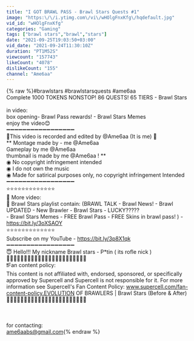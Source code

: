 ```yaml
---
title: "I GOT BRAWL PASS - Brawl Stars Quests #1"
image: "https:\/\/i.ytimg.com\/vi\/wHOlgFnxKfg\/hqdefault.jpg"
vid_id: "wHOlgFnxKfg"
categories: "Gaming"
tags: ["brawl stars","brawl","stars"]
date: "2021-09-25T19:03:50+03:00"
vid_date: "2021-09-24T11:30:10Z"
duration: "PT1M52S"
viewcount: "157743"
likeCount: "4078"
dislikeCount: "155"
channel: "Ame6aa"
---
```

{% raw %}#brawlstars #brawlstarsquests #ame6aa<br />Complete 1000 TOKENS NONSTOP! 86 QUESTS! 65 TIERS - Brawl Stars<br /><br />in video:<br />box opening- Brawl Pass rewards! - Brawl Stars Memes<br />enjoy the video😊<br />➖➖➖➖➖➖➖➖➖➖➖➖➖➖➖➖➖<br />🔸This video is recorded and edited by      @Ame6aa          (It is me) 🔸<br /> ** Montage made by - me   @Ame6aa             **<br />** Gameplay by  me     @Ame6aa         **<br />** thumbnail is made by me  @Ame6aa  ! **<br />◉ No copyright infringement intended<br />◉ I do not own the music<br />◉ Made for satirical purposes only, no copyright infringement Intended <br />➖➖➖➖➖➖➖➖➖➖➖➖➖➖➖➖➖<br />⭐️⭐️⭐️⭐️⭐️⭐️⭐️⭐️⭐️⭐️⭐️⭐️⭐️<br />🔹 More video: <br />🔹 Brawl Stars playlist contain: (BRAWL TALK - Brawl News! - Brawl  UPDATED - New Brawler - Brawl Stars - LUCKY?????<br />- Brawl Stars Memes   - FREE  Brawl Pass - FREE Skins in brawl pass! ) - <a rel="nofollow" target="blank" href="https://bit.ly/3oXSAOY">https://bit.ly/3oXSAOY</a><br />⭐️⭐️⭐️⭐️⭐️⭐️⭐️⭐️⭐️⭐️⭐️⭐️⭐️<br />Subscribe on my YouTube - <a rel="nofollow" target="blank" href="https://bit.ly/3p8X1qk">https://bit.ly/3p8X1qk</a><br />➖➖➖➖➖➖➖➖➖➖➖➖➖➖➖➖➖<br />😇 Hello!!! My nickname Brawl stars - P*tin ( its rofle nick )<br />🔹🔹🔹🔹🔹🔹🔹🔹🔹🔹🔹🔹🔹🔹🔹🔹🔹🔹🔹🔹🔹🔹🔹<br />❗Fan content policy:<br />This content is not affiliated with, endorsed, sponsored, or specifically approved by Supercell and Supercell is not responsible for it. For more information see Supercell's Fan Content Policy: www.supercell.com/fan-content-policy.EVOLUTION OF BRAWLERS | Brawl Stars (Before &amp; After)<br />🔹🔹🔹🔹🔹🔹🔹🔹🔹🔹🔹🔹🔹🔹🔹🔹🔹🔹🔹🔹🔹🔹🔹<br /><br /><br /><br />for contacting:<br />ame6aabs@gmail.com{% endraw %}
